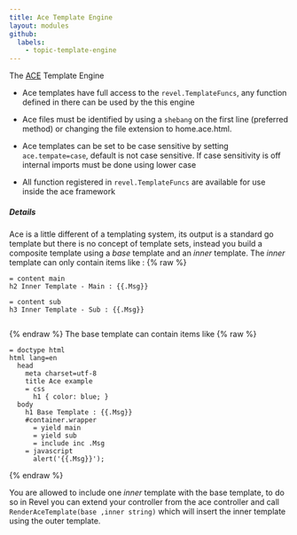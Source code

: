 ```yaml
---
title: Ace Template Engine
layout: modules
github:
  labels:
    - topic-template-engine
---
```

 The [ACE](https://github.com/yosssi/ace) Template Engine
 
- Ace templates have full access to the `revel.TemplateFuncs`, any function 
 defined in there can be used by the this engine

- Ace files must be identified by using a `shebang` on the first line 
(preferred method) or changing the file extension to home.ace.html. 

- Ace templates can be set to be case sensitive by setting
`ace.tempate=case`, default is not case sensitive. If case sensitivity
is off internal imports must be done using lower case

- All function registered in `revel.TemplateFuncs` are available for use 
inside the ace framework

##### Details
Ace is a little different of a templating system, its output is a 
standard go template but there is no concept of template sets, 
instead you build a composite template using
 a *base* template and an *inner* template. The 
 *inner* template can only contain items like : 
 {% raw %}
   ```
= content main
  h2 Inner Template - Main : {{.Msg}}

= content sub
  h3 Inner Template - Sub : {{.Msg}}
     
   ```
   {% endraw %}
The base template can contain items like
 {% raw %}
```
= doctype html
html lang=en
  head
    meta charset=utf-8
    title Ace example
    = css
      h1 { color: blue; }
  body
    h1 Base Template : {{.Msg}}
    #container.wrapper
      = yield main
      = yield sub
      = include inc .Msg
    = javascript
      alert('{{.Msg}}');
```
{% endraw %}

You are allowed to include one *inner* template with the base template,
to do so in Revel you can extend your controller from the ace controller
and call `RenderAceTemplate(base ,inner string)` which will insert
the inner template using the outer template.
